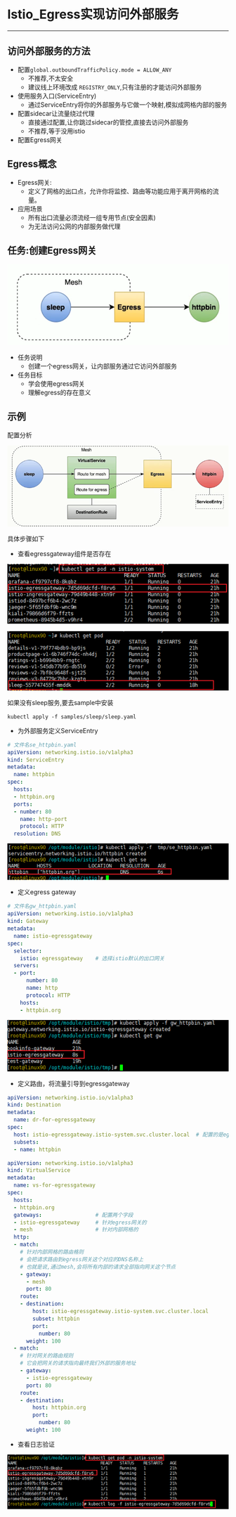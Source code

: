 # Istio_Egress实现访问外部服务

----

## 访问外部服务的方法

+	配置`global.outboundTrafficPolicy.mode = ALLOW_ANY`
	*	不推荐,不太安全
	*	建议线上环境改成 `REGISTRY_ONLY`,只有注册的才能访问外部服务
+	使用服务入口(ServiceEntry)
	*	通过ServiceEntry将你的外部服务与它做一个映射,模拟成网格内部的服务
+	配置sidecar让流量绕过代理
	*	直接通过配置,让你跳过sidecar的管控,直接去访问外部服务
	*	不推荐,等于没用istio
+	配置Egress网关

## Egress概念

+	Egress网关:
	*	定义了网格的出口点，允许你将监控、路由等功能应用于离开网格的流量。
+	应用场景
	*	所有出口流量必须流经一组专用节点(安全因素)
	*	为无法访问公网的内部服务做代理


## 任务:创建Egress网关


![](../images/2022/08/20220810220726.png)

+	任务说明
	*	创建一个egress网关，让内部服务通过它访问外部服务
+	任务目标
	*	学会使用egress网关
	*	理解egress的存在意义


## 示例

配置分析

![](../images/2022/08/20220811092445.png)

具体步骤如下

+	查看egressgateway组件是否存在

![](../images/2022/08/20220811090640.png)

![](../images/2022/08/20220811090702.png)

如果没有sleep服务,要去sample中安装

```
kubectl apply -f samples/sleep/sleep.yaml
```

+	为外部服务定义ServiceEntry

```yaml
# 文件名se_httpbin.yaml
apiVersion: networking.istio.io/v1alpha3
kind: ServiceEntry 
metadata:
  name: httpbin
spec:
  hosts:
  - httpbin.org
  ports:
  - number: 80 
    name: http-port
    protocol: HTTP
  resolution: DNS
```

![](../images/2022/08/20220811091409.png)

+	定义egress gateway

```yaml
# 文件名gw_httpbin.yaml
apiVersion: networking.istio.io/v1alpha3
kind: Gateway
metadata:
  name: istio-egressgateway
spec:
  selector:
    istio: egressgateway 	# 选择istio默认的出口网关
  servers:
  - port:
      number: 80
      name: http
      protocol: HTTP 
    hosts:
    - httpbin.org
```

![](../images/2022/08/20220811092125.png)

+	定义路由，将流量引导到egressgateway

```yaml
apiVersion: networking.istio.io/v1alpha3
kind: Destination
metadata:
  name: dr-for-egressgateway
spec:
  host: istio-egressgateway.istio-system.svc.cluster.local  # 配置的是egress网关的DNS名称
  subsets:
  - name: httpbin
```

```yaml
apiVersion: networking.istio.io/v1alpha3
kind: VirtualService
metadata:
  name: vs-for-egressgateway
spec:
  hosts:
  - httpbin.org
  gateways:					# 配置两个字段
  - istio-egressgateway		# 针对egress网关的
  - mesh 					# 针对内部网格的
  http:
  - match:
  	# 针对内部网格的路由格则
  	# 会把请求路由到egress网关这个对应的DNS名称上
    # 也就是说,通过mesh,会将所有内部的请求全部指向网关这个节点
  	- gateway:
  	  - mesh
  	  port: 80
  	route:
  	- destination:
  	    host: istio-egressgateway.istio-system.svc.cluster.local
  	    subset: httpbin
  	    port:
  	  	  number: 80
      weight: 100
  - match:
    # 针对网关的路由规则
    # 它会把网关的请求指向最终我们外部的服务地址
  	- gateway:
  	  - istio-egressgateway
  	  port: 80
  	route:
  	- destination:
  		host: httpbin.org
  		port:
  		  number: 80
      weight: 100
```

+	查看日志验证

![](../images/2022/08/20220811091634.png)

